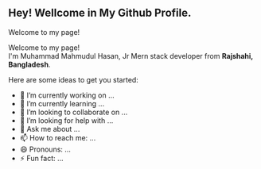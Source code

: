 ## Hey! Wellcome in My Github Profile.

Welcome to my page!

<p>Welcome to my page! </br> I'm Muhammad Mahmudul Hasan, Jr Mern stack developer from  <b>Rajshahi, Bangladesh</b>. </p>

Here are some ideas to get you started:

- 🔭 I’m currently working on ...
- 🌱 I’m currently learning ...
- 👯 I’m looking to collaborate on ...
- 🤔 I’m looking for help with ...
- 💬 Ask me about ...
- 📫 How to reach me: ...
- 😄 Pronouns: ...
- ⚡ Fun fact: ...

